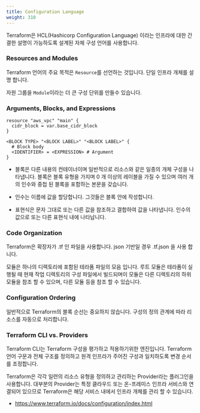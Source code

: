 ```yaml
---
title: Configuration Language
weight: 310
---
```


Terraform은 HCL(Hashicorp Configuration Language) 이라는 인프라에 대한 간결한 설명이 가능하도록 설계된 자체 구성 언어를 사용합니다.

### Resources and Modules

Terraform 언어의 주요 목적은 `Resource`를 선언하는 것입니다. 단일 인프라 개체를 설명 합니다.

자원 그룹을 `Module`이라는 더 큰 구성 단위를 만들수 있습니다.

### Arguments, Blocks, and Expressions

```
resource "aws_vpc" "main" {
  cidr_block = var.base_cidr_block
}

<BLOCK TYPE> "<BLOCK LABEL>" "<BLOCK LABEL>" {
  # Block body
  <IDENTIFIER> = <EXPRESSION> # Argument
}
```

* 블록은 다른 내용의 컨테이너이며 일반적으로 리소스와 같은 일종의 개체 구성을 나타냅니다. 블록은 블록 유형을 가지며 0 개 이상의 레이블을 가질 수 있으며 여러 개의 인수와 중첩 된 블록을 포함하는 본문을 갖습니다.

* 인수는 이름에 값을 할당합니다. 그것들은 블록 안에 작성합니다.

* 표현식은 문자 그대로 또는 다른 값을 참조하고 결합하여 값을 나타냅니다. 인수의 값으로 또는 다른 표현식 내에 나타납니다.

### Code Organization

Terraform은 확장자가 .tf 인 파일을 사용합니다. json 기반일 경우 .tf.json 을 사용 합니다.

모듈은 하나의 디렉토리에 포함된 테라폼 파일의 모음 입니다. 루트 모듈은 테라폼이 실행될 때 현재 작업 디렉토리의 구성 파일에서 빌드되며이 모듈은 다른 디렉토리의 하위 모듈을 참조 할 수 있으며, 다른 모듈 등을 참조 할 수 있습니다.

### Configuration Ordering

일반적으로 Terraform의 블록 순선는 중요하지 않습니다. 구성의 정의 관계에 따라 리소스를 자동으로 처리합니다.

### Terraform CLI vs. Providers

Terraform CLI는 Terraform 구성을 평가하고 적용하기위한 엔진입니다. Terraform 언어 구문과 전체 구조를 정의하고 원격 인프라가 주어진 구성과 일치하도록 변경 순서를 조정합니다.

Terraform은 각각 일련의 리소스 유형을 정의하고 관리하는 Provider라는 플러그인을 사용합니다. 대부분의 Provider는 특정 클라우드 또는 온-프레미스 인프라 서비스와 연결되어 있으므로 Terraform은 해당 서비스 내에서 인프라 개체를 관리 할 수 ​​있습니다.

* https://www.terraform.io/docs/configuration/index.html
